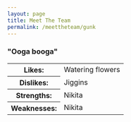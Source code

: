 ```yaml
---
layout: page
title: Meet The Team
permalink: /meettheteam/gunk
---
```

<html>
        <h3>"Ooga booga"</h3>
        <table id="tables">
            <tr><th>Likes: </th><td>Watering flowers</td></tr>
            <tr><th>Dislikes: </th><td>Jiggins</td></tr>
            <tr><th>Strengths: </th><td>Nikita</td></tr>
            <tr><th>Weaknesses: </th><td>Nikita</td></tr>
        </table>
        </html>
